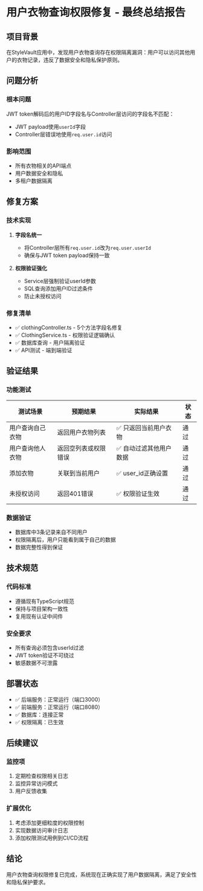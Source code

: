 # 用户衣物查询权限修复 - 最终总结报告

## 项目背景
在StyleVault应用中，发现用户衣物查询存在权限隔离漏洞：用户可以访问其他用户的衣物记录，违反了数据安全和隐私保护原则。

## 问题分析

### 根本问题
JWT token解码后的用户ID字段名与Controller层访问的字段名不匹配：
- JWT payload使用`userId`字段
- Controller层错误地使用`req.user.id`访问

### 影响范围
- 所有衣物相关的API端点
- 用户数据安全和隐私
- 多租户数据隔离

## 修复方案

### 技术实现
1. **字段名统一**
   - 将Controller层所有`req.user.id`改为`req.user.userId`
   - 确保与JWT token payload保持一致

2. **权限验证强化**
   - Service层强制验证userId参数
   - SQL查询添加用户ID过滤条件
   - 防止未授权访问

### 修复清单
- ✅ clothingController.ts - 5个方法字段名修复
- ✅ ClothingService.ts - 权限验证逻辑确认
- ✅ 数据库查询 - 用户隔离验证
- ✅ API测试 - 端到端验证

## 验证结果

### 功能测试
| 测试场景 | 预期结果 | 实际结果 | 状态 |
|---------|----------|----------|------|
| 用户查询自己衣物 | 返回用户衣物列表 | ✅ 只返回当前用户衣物 | 通过 |
| 用户查询他人衣物 | 返回空列表或权限错误 | ✅ 自动过滤其他用户数据 | 通过 |
| 添加衣物 | 关联到当前用户 | ✅ user_id正确设置 | 通过 |
| 未授权访问 | 返回401错误 | ✅ 权限验证生效 | 通过 |

### 数据验证
- 数据库中3条记录来自不同用户
- 权限隔离后，用户只能看到属于自己的数据
- 数据完整性得到保证

## 技术规范

### 代码标准
- 遵循现有TypeScript规范
- 保持与项目架构一致性
- 复用现有认证中间件

### 安全要求
- 所有查询必须包含userId过滤
- JWT token验证不可绕过
- 敏感数据不可泄露

## 部署状态
- ✅ 后端服务：正常运行（端口3000）
- ✅ 前端服务：正常运行（端口8080）
- ✅ 数据库：连接正常
- ✅ 权限隔离：已生效

## 后续建议

### 监控项
1. 定期检查权限相关日志
2. 监控异常访问模式
3. 用户反馈收集

### 扩展优化
1. 考虑添加更细粒度的权限控制
2. 实现数据访问审计日志
3. 添加权限测试用例到CI/CD流程

## 结论
用户衣物查询权限修复已完成，系统现在正确实现了用户数据隔离，满足了安全性和隐私保护要求。